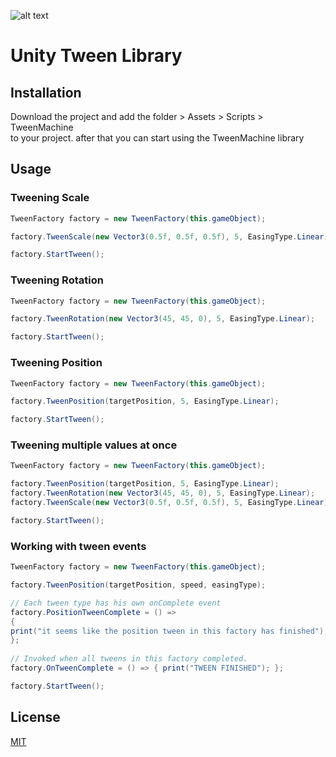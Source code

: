 ![alt text](https://img.shields.io/static/v1?label=Unity&message=TweenLibrary&color=red)
# Unity Tween Library

## Installation

Download the project and add the folder > Assets > Scripts > TweenMachine   
to your project. after that you can start using the TweenMachine library

## Usage

### Tweening Scale
```cs
TweenFactory factory = new TweenFactory(this.gameObject);

factory.TweenScale(new Vector3(0.5f, 0.5f, 0.5f), 5, EasingType.Linear);

factory.StartTween();
```

### Tweening Rotation
```cs
TweenFactory factory = new TweenFactory(this.gameObject);

factory.TweenRotation(new Vector3(45, 45, 0), 5, EasingType.Linear);

factory.StartTween();
```
### Tweening Position
```cs
TweenFactory factory = new TweenFactory(this.gameObject);

factory.TweenPosition(targetPosition, 5, EasingType.Linear);

factory.StartTween();
```

### Tweening multiple values at once

```cs
TweenFactory factory = new TweenFactory(this.gameObject);

factory.TweenPosition(targetPosition, 5, EasingType.Linear);
factory.TweenRotation(new Vector3(45, 45, 0), 5, EasingType.Linear);
factory.TweenScale(new Vector3(0.5f, 0.5f, 0.5f), 5, EasingType.Linear);

factory.StartTween();
```

### Working with tween events

```cs
TweenFactory factory = new TweenFactory(this.gameObject);

factory.TweenPosition(targetPosition, speed, easingType);

// Each tween type has his own onComplete event
factory.PositionTweenComplete = () =>
{
print("it seems like the position tween in this factory has finished");
};
            
// Invoked when all tweens in this factory completed.
factory.OnTweenComplete = () => { print("TWEEN FINISHED"); };

factory.StartTween();
```


## License
[MIT](https://choosealicense.com/licenses/mit/)
